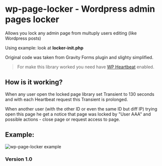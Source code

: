 # wp-page-locker - Wordpress admin pages locker
Allows you lock any admin page from multuply users editing (like Wordpress posts)

Using example: look at **locker-init.php**

Original code was taken from Gravity Forms plugin and slighty simplified.

> For make this library worked you need have [WP Heartbeat](https://code.tutsplus.com/tutorials/the-heartbeat-api-getting-started--wp-32446) enabled.

## How is it working?

When any user open the locked page library set Transient to 130 seconds and with each Heartbeat request this Transient is prolonged.

When another user (with the other ID or even the same ID but diff IP) trying open this page he get a notice that page was locked by "User AAA" and possible actions - close page or request access to page.

## Example: 

![wp-page-locker example](https://res.cloudinary.com/dxo61viuo/image/upload/v1489837957/git/example1.png)

### Version 1.0
